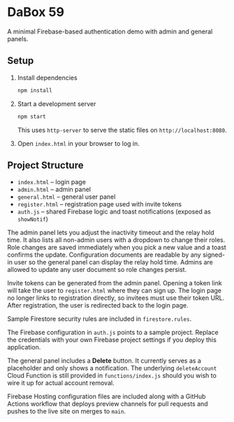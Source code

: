 # DaBox 59

A minimal Firebase-based authentication demo with admin and general panels.

## Setup

1. Install dependencies
   ```bash
   npm install
   ```

2. Start a development server
   ```bash
   npm start
   ```
   This uses `http-server` to serve the static files on `http://localhost:8080`.

3. Open `index.html` in your browser to log in.

## Project Structure

- `index.html` – login page
- `admin.html` – admin panel
- `general.html` – general user panel
- `register.html` – registration page used with invite tokens
- `auth.js` – shared Firebase logic and toast notifications (exposed as `showNotif`)

The admin panel lets you adjust the inactivity timeout and the relay hold time.
It also lists all non-admin users with a dropdown to change their roles. Role
changes are saved immediately when you pick a new value and a toast confirms the
update. Configuration documents are readable by any signed-in user so the
general panel can display the relay hold time. Admins are allowed to update any
user document so role changes persist.

Invite tokens can be generated from the admin panel. Opening a token link will
take the user to `register.html` where they can sign up. The login page no
longer links to registration directly, so invitees must use their token URL.
After registration, the user is redirected back to the login page.

Sample Firestore security rules are included in `firestore.rules`.

The Firebase configuration in `auth.js` points to a sample project. Replace the
credentials with your own Firebase project settings if you deploy this
application.

The general panel includes a **Delete** button. It currently serves as a
placeholder and only shows a notification. The underlying `deleteAccount` Cloud
Function is still provided in `functions/index.js` should you wish to wire it up
for actual account removal.

Firebase Hosting configuration files are included along with a GitHub Actions
workflow that deploys preview channels for pull requests and pushes to the live
site on merges to `main`.

